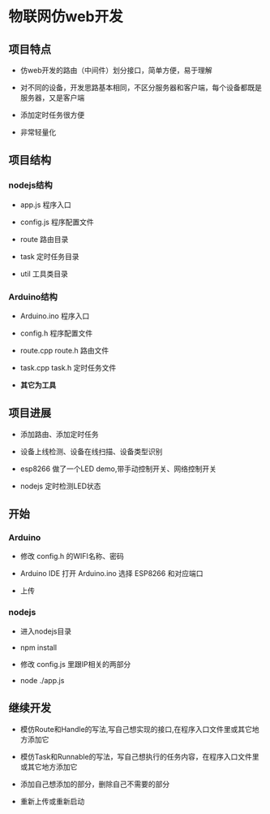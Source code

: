 # 物联网仿web开发

## 项目特点

* 仿web开发的路由（中间件）划分接口，简单方便，易于理解

* 对不同的设备，开发思路基本相同，不区分服务器和客户端，每个设备都既是服务器，又是客户端

* 添加定时任务很方便

* 非常轻量化


## 项目结构

### nodejs结构

* app.js 程序入口

* config.js 程序配置文件

* route 路由目录

* task  定时任务目录

* util  工具类目录


### Arduino结构

* Arduino.ino 程序入口

* config.h 程序配置文件

* route.cpp route.h 路由文件

* task.cpp task.h 定时任务文件

* **其它为工具**

## 项目进展

* 添加路由、添加定时任务

* 设备上线检测、设备在线扫描、设备类型识别

* esp8266 做了一个LED demo,带手动控制开关、网络控制开关

* nodejs 定时检测LED状态

## 开始

### Arduino

* 修改 config.h 的WIFI名称、密码

* Arduino IDE 打开 Arduino.ino 选择 ESP8266 和对应端口

* 上传

### nodejs

* 进入nodejs目录

* npm install

* 修改 config.js 里跟IP相关的两部分 

* node ./app.js

## 继续开发

* 模仿Route和Handle的写法,写自己想实现的接口,在程序入口文件里或其它地方添加它

* 模仿Task和Runnable的写法，写自己想执行的任务内容，在程序入口文件里或其它地方添加它

* 添加自己想添加的部分，删除自己不需要的部分

* 重新上传或重新启动